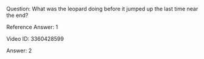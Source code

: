 Question: What was the leopard doing before it jumped up the last time near the end?

Reference Answer: 1

Video ID: 3360428599

Answer: 2

